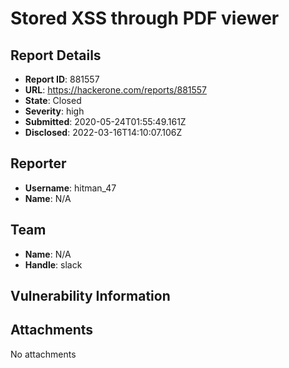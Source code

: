 # Stored XSS through PDF viewer

## Report Details
- **Report ID**: 881557
- **URL**: https://hackerone.com/reports/881557
- **State**: Closed
- **Severity**: high
- **Submitted**: 2020-05-24T01:55:49.161Z
- **Disclosed**: 2022-03-16T14:10:07.106Z

## Reporter
- **Username**: hitman_47
- **Name**: N/A

## Team
- **Name**: N/A
- **Handle**: slack

## Vulnerability Information


## Attachments
No attachments
